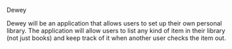 Dewey

Dewey will be an application that allows users to set up their own personal library.  The application will allow users to list any kind of item in their library (not just books) and keep track of it when another user checks the item out.

